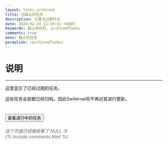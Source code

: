 ```yaml
---
layout: tasks_archived
title: 已截止的任务
description: 主要为过期作业
date: 2020-02-24 11:59:51 +0800
keywords: 截止的任务, archivedTasks
comments: true
menu: 截止的任务
permalink: /ArchivedTasks/
---
```


# 说明

------

这里显示了已经过期的任务。

这些任务全部都已经归档，因此Switernal将不再对其进行更新。

<div class="btn-inline">
    <h1><button onclick="viewArchivedTasks()" class="btn btn-outline" type="button">查看进行中的任务</button></h1>
</div>
<script>
    function viewArchivedTasks() {
        window.location.href="https://switernal.cn/tasks/";
    }
</script>


<h5 style="font-weight: normal; color: DimGray"><i>这个页面已经被偷看了 <span id="busuanzi_value_page_pv"></span> NULL 次</i>




  <div class="comment">
      {% include comments.html %}
  </div>